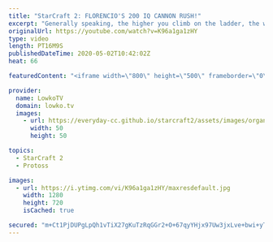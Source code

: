 ```yaml
---
title: "StarCraft 2: FLORENCIO'S 200 IQ CANNON RUSH!"
excerpt: "Generally speaking, the higher you climb on the ladder, the worse the 'classic' Cannon Rush becomes in StarCraft 2. Since players get better at responding quickly and making the correct moves, it becomes more difficult to win with Protoss cheese. In this video Florencio introduce a new 'flavour' of Cannon"
originalUrl: https://youtube.com/watch?v=K96a1ga1zHY
type: video
length: PT16M9S
publishedDateTime: 2020-05-02T10:42:02Z
heat: 66

featuredContent: "<iframe width=\"800\" height=\"500\" frameborder=\"0\" src=\"https://www.youtube.com/embed/K96a1ga1zHY\" allow=\"accelerometer; autoplay; encrypted-media; gyroscope; picture-in-picture\" allowfullscreen></iframe>"

provider:
  name: LowkoTV
  domain: lowko.tv
  images:
    - url: https://everyday-cc.github.io/starcraft2/assets/images/organizations/lowko.tv-50x50.jpg
      width: 50
      height: 50

topics:
  - StarCraft 2
  - Protoss

images:
  - url: https://i.ytimg.com/vi/K96a1ga1zHY/maxresdefault.jpg
    width: 1280
    height: 720
    isCached: true

secured: "m+Ct1PjDUPgLpQh1vTiX27gKuTzRqGGr2+O+67qyYHjx97Uw3jxLve+bwi+yTV1IzF6Wn1QQT9ryoJlyeC30MxW0giVYQD50UrH/3VLgI1fRAvTwsHRCGwuVy9DuT/V5tWt+ESPBLo9NK4f/29SUXkf3yWNNI9OSVBWPsNk+A2d5VTGKdZ2AbJlPXzLtIyd9UDShNetRtGpvolTeeoeRl36MqX02oi3aLwtHXSm7jiOqoTlV0hbriU4dYHfgTusesYwJh0FmluS1xv0EKGjgLqMH9URdnggBmlibHXINaIj3b7GC1LDByRYh5TL/j6LhAZ/Rq2Yx03e/QBDWWLzgzQAwpoQd9DL5QPVEhVbGxDTv5ZVEj/Lcp2y4MpuCWxEvTCprPgg2IuIU2pCCHeZNKPZBOlb+wI0X3BRH8ya/GyrLnlZWA35dBDg6if9D0fwB;rMsK95NG5Sc5SnwvbAYgNg=="
---
```


